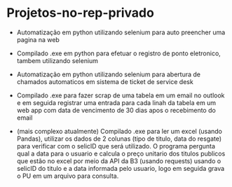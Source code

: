 # Projetos-no-rep-privado
- Automatização em python utilizando selenium para auto preencher uma pagina na web

- Compilado .exe em python para efetuar o registro de ponto eletronico, tambem utilizando selenium

- Automatização em python utilizando selenium para abertura de chamados automaticos em sistema de ticket de service desk

- Compilado .exe para fazer scrap de uma tabela em um email no outlook e em seguida registrar uma entrada para cada linah da tabela em um web app com data de vencimento de 30 dias apos o recebimento do email

- (mais complexo atualmente) Compilado .exe para ler um excel (usando Pandas), utilizar os dados de 2 colunas (tipo de titulo, data do resgate) para verificar com o selicID que será utilizado. O programa pergunta qual a data para o usuario e calcula o preço unitario dos titulos publicos que estão no excel por meio da API da B3 (usando requests) usando o selicID do titulo e a data informada pelo usuario, logo em seguida grava o PU em um arquivo para consulta.
